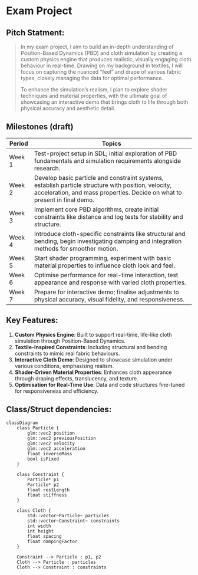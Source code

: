 # Exam Project

## Pitch Statment:
> In my exam project, I aim to build an in-depth understanding of Position-Based Dynamics (PBD) and cloth simulation by creating a custom physics engine that produces realistic, visually engaging cloth behaviour in real-time. Drawing on my background in textiles, I will focus on capturing the nuanced “feel” and drape of various fabric types, closely managing the data for optimal performance.
> 
> To enhance the simulation’s realism, I plan to explore shader techniques and material properties, with the ultimate goal of showcasing an interactive demo that brings cloth to life through both physical accuracy and aesthetic detail.


## Milestones (draft)
| Period | Topics                                                       |
|--------|--------------------------------------------------------------|
| Week 1 | Test-project setup in SDL; initial exploration of PBD fundamentals and simulation requirements alongside research. |
| Week 2 | Develop basic particle and constraint systems, establish particle structure with position, velocity, acceleration, and mass properties. Decide on what to present in final demo. |
| Week 3 | Implement core PBD algorithms, create initial constraints like distance and log tests for stability and structure. |
| Week 4 | Introduce cloth-specific constraints like structural and bending, begin investigating damping and integration methods for smoother motion. |
| Week 5 | Start shader programming, experiment with basic material properties to influence cloth look and feel. |
| Week 6 | Optimise performance for real-time interaction, test appearance and response with varied cloth properties. |
| Week 7 | Prepare for interactive demo; finalise adjustments to physical accuracy, visual fidelity, and responsiveness. |

## Key Features:
1. **Custom Physics Engine**: Built to support real-time, life-like cloth simulation through Position-Based Dynamics.
2. **Textile-Inspired Constraints**: Including structural and bending constraints to mimic real fabric behaviours.
3. **Interactive Cloth Demo**: Designed to showcase simulation under various conditions, emphasising realism.
4. **Shader-Driven Material Properties**: Enhances cloth appearance through draping effects, translucency, and texture.
5. **Optimisation for Real-Time Use**: Data and code structures fine-tuned for responsiveness and efficiency.


## Class/Struct dependencies:
```mermaid
classDiagram
    class Particle {
        glm::vec2 position
        glm::vec2 previousPosition
        glm::vec2 velocity
        glm::vec2 acceleration
        float inverseMass
        bool isFixed
    }

    class Constraint {
        Particle* p1
        Particle* p2
        float restLength
        float stiffness
    }

    class Cloth {
        std::vector~Particle~ particles
        std::vector~Constraint~ constraints
        int width
        int height
        float spacing
        float dampingFactor
    }

    Constraint --> Particle : p1, p2
    Cloth --> Particle : particles
    Cloth --> Constraint : constraints
```




 
